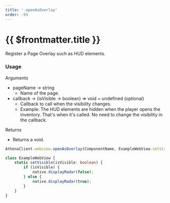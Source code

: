 ```yaml
---
title: '.openAsOverlay'
order: -99
---
```


# {{ $frontmatter.title }}

Register a Page Overlay such as HUD elements.

### Usage

Arguments

* pageName -> string
  * Name of the page.
* callback -> (isVisible -> boolean) => void = undefined (optional)
  * Callback to call when the visibility changes.
  * Example: The HUD elements are hidden when the player opens the inventory. That's when it's called. No need to change the visibility in the callback.

Returns

* Returns a void.

```typescript
AthenaClient.webview.openAsOverlay(ComponentName, ExampleWebView.setVisible);

class ExampleWebView {
    static setVisible(isVisible: boolean) {
        if (isVisible) {
            native.displayRadar(false);
        } else {
            native.displayRadar(true);
        }
    }
}
```
